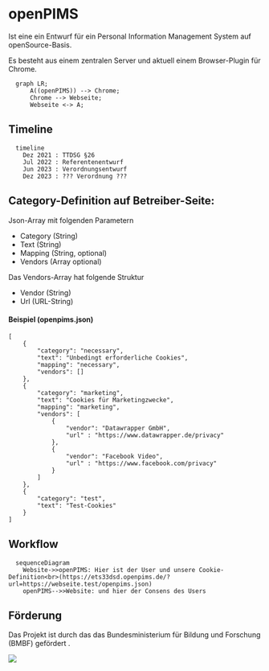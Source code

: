 # openPIMS

Ist eine ein Entwurf für ein Personal Information Management System auf openSource-Basis.

Es besteht aus einem zentralen Server und aktuell einem Browser-Plugin für Chrome.


```mermaid
  graph LR;
      A((openPIMS)) --> Chrome;
      Chrome --> Webseite;
      Webseite <-> A;
```

## Timeline
```mermaid
  timeline
    Dez 2021 : TTDSG §26
    Jul 2022 : Referentenentwurf
    Jun 2023 : Verordnungsentwurf
    Dez 2023 : ??? Verordnung ???
```  

## Category-Definition auf Betreiber-Seite:
Json-Array mit folgenden Parametern

- Category (String)
- Text (String)
- Mapping (String, optional)
- Vendors (Array optional)

Das Vendors-Array hat folgende Struktur
- Vendor (String)
- Url (URL-String)

#### Beispiel (openpims.json)

    [
        {
            "category": "necessary",
            "text": "Unbedingt erforderliche Cookies",
            "mapping": "necessary",
            "vendors": []
        },
        {
            "category": "marketing",
            "text": "Cookies für Marketingzwecke",
            "mapping": "marketing",
            "vendors": [
                {
                    "vendor": "Datawrapper GmbH",
                    "url" : "https://www.datawrapper.de/privacy"
                },
                {
                    "vendor": "Facebook Video",
                    "url" : "https://www.facebook.com/privacy"
                }
            ]
        },
        {
            "category": "test",
            "text": "Test-Cookies"
        }
    ]

## Workflow
```mermaid
  sequenceDiagram
    Website->>openPIMS: Hier ist der User und unsere Cookie-Definition<br>(https://ets33dsd.openpims.de/?url=https://webseite.test/openpims.json)
    openPIMS-->>Website: und hier der Consens des Users
```

## Förderung
Das Projekt ist durch das das Bundesministerium für Bildung und Forschung (BMBF) gefördert .

![](https://prototypefund.de/wp-content/uploads/2016/07/logo-bmbf.svg)
